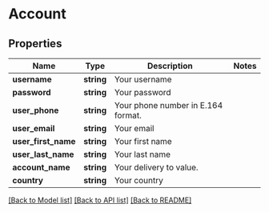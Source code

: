 # Account

## Properties
Name | Type | Description | Notes
------------ | ------------- | ------------- | -------------
**username** | **string** | Your username | 
**password** | **string** | Your password | 
**user_phone** | **string** | Your phone number in E.164 format. | 
**user_email** | **string** | Your email | 
**user_first_name** | **string** | Your first name | 
**user_last_name** | **string** | Your last name | 
**account_name** | **string** | Your delivery to value. | 
**country** | **string** | Your country | 

[[Back to Model list]](../../README.md#documentation-for-models) [[Back to API list]](../../README.md#documentation-for-api-endpoints) [[Back to README]](../../README.md)

